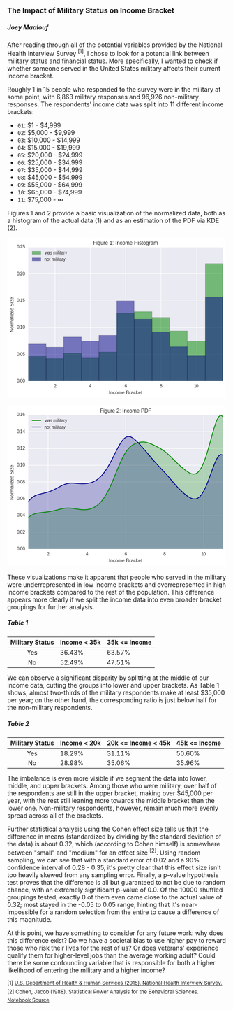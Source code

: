 ### The Impact of Military Status on Income Bracket

##### Joey Maalouf

After reading through all of the potential variables provided by the National Health Interview Survey <sup>[1]</sup>, I chose to look for a potential link between military status and financial status. More specifically, I wanted to check if whether someone served in the United States military affects their current income bracket.

Roughly 1 in 15 people who responded to the survey were in the military at some point, with 6,863 military responses and 96,926 non-military responses. The respondents' income data was split into 11 different income brackets:

* `01`: $1 - $4,999
* `02`: $5,000 - $9,999
* `03`: $10,000 - $14,999
* `04`: $15,000 - $19,999
* `05`: $20,000 - $24,999
* `06`: $25,000 - $34,999
* `07`: $35,000 - $44,999
* `08`: $45,000 - $54,999
* `09`: $55,000 - $64,999
* `10`: $65,000 - $74,999
* `11`: $75,000 - ∞

Figures 1 and 2 provide a basic visualization of the normalized data, both as a histogram of the actual data (1) and as an estimation of the PDF via KDE (2).

![Figure 1: Histogram](../img/histogram.png)

![Figure 2: PDF](../img/pdf.png)

These visualizations make it apparent that people who served in the military were underrepresented in low income brackets and overrepresented in high income brackets compared to the rest of the population. This difference appears more clearly if we split the income data into even broader bracket groupings for further analysis.

##### Table 1
| Military Status | Income < 35k | 35k <= Income |
|:-:|---|---|
| Yes | 36.43% | 63.57% |
| No | 52.49% | 47.51% |

We can observe a significant disparity by splitting at the middle of our income data, cutting the groups into lower and upper brackets. As Table 1 shows, almost two-thirds of the military respondents make at least $35,000 per year; on the other hand, the corresponding ratio is just below half for the non-military respondents.

##### Table 2
| Military Status | Income < 20k | 20k <= Income < 45k | 45k <= Income |
|:-:|---|---|---|
| Yes | 18.29% | 31.11% | 50.60% |
| No | 28.98% | 35.06% | 35.96% |

The imbalance is even more visible if we segment the data into lower, middle, and upper brackets. Among those who were military, over half of the respondents are still in the upper bracket, making over $45,000 per year, with the rest still leaning more towards the middle bracket than the lower one. Non-military respondents, however, remain much more evenly spread across all of the brackets.

Further statistical analysis using the Cohen effect size tells us that the difference in means (standardized by dividing by the standard deviation of the data) is about 0.32, which (according to Cohen himself) is somewhere between "small" and "medium" for an effect size <sup>[2]</sup>. Using random sampling, we can see that with a standard error of 0.02 and a 90% confidence interval of 0.28 - 0.35, it's pretty clear that this effect size isn't too heavily skewed from any sampling error. Finally, a p-value hypothesis test proves that the difference is all but guaranteed to not be due to random chance, with an extremely significant p-value of 0.0. Of the 10000 shuffled groupings tested, exactly 0 of them even came close to the actual value of 0.32; most stayed in the -0.05 to 0.05 range, hinting that it's near-impossible for a random selection from the entire to cause a difference of this magnitude.

At this point, we have something to consider for any future work: why does this difference exist? Do we have a societal bias to use higher pay to reward those who risk their lives for the rest of us? Or does veterans' experience qualify them for higher-level jobs than the average working adult? Could there be some confounding variable that is responsible for both a higher likelihood of entering the military and a higher income?

<sup>[1] [U.S. Department of Health & Human Services (2015). National Health Interview Survey.](https://www.cdc.gov/nchs/nhis/nhis_2015_data_release.htm)
<br>
[2] Cohen, Jacob (1988). Statistical Power Analysis for the Behavioral Sciences.
<br>
[Notebook Source](https://github.com/joeylmaalouf/NHIS-analysis/blob/master/report/report2.ipynb)</sup>
